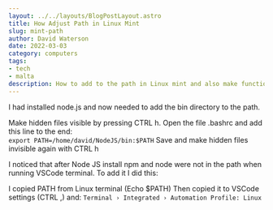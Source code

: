 ```yaml
---
layout: ../../layouts/BlogPostLayout.astro
title: How Adjust Path in Linux Mint
slug: mint-path
author: David Waterson
date: 2022-03-03
category: computers
tags:
- tech
- malta
description: How to add to the path in Linux mint and also make functional in VSCODE    
---
```


I had installed node.js and now needed to add the bin directory to the path.  

Make hidden files visible by pressing CTRL h.
Open the file .bashrc and add this line to the end:  
  `export PATH=/home/david/NodeJS/bin:$PATH`
Save and make hidden files invisible again with CTRL h

I noticed that after Node JS install npm and node were not in the path when running VSCode terminal. To add it I did this:

I copied PATH from Linux terminal (Echo $PATH)
Then copied it to VSCode settings (CTRL ,) and: `Terminal › Integrated › Automation Profile: Linux`
